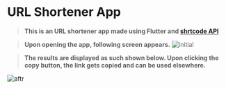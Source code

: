 # URL Shortener App

>**This is an URL shortener app made using Flutter and [shrtcode API](https://app.shrtco.de/docs)**

>**Upon opening the app, following screen appears.**
![initial](https://user-images.githubusercontent.com/48630662/97813383-d72e7c80-1cad-11eb-9772-b96fa7b55c9e.jpg)




>**The results are displayed as such shown below. Upon clicking the copy button, the link gets copied and can be used elsewhere.**

![aftr](https://user-images.githubusercontent.com/48630662/97813340-7dc64d80-1cad-11eb-89f2-e11489107f0e.jpg)

